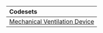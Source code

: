 |Codesets                      |
|:-----------------------------|
|[Mechanical Ventilation Device](https://pedsnet.github.io/Variable-Dictionary/pages/devices/dev_2021_11_MechanicalVentilationDevice_V1_md_page.html)|
